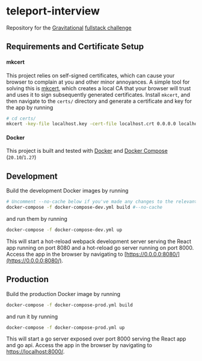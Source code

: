 # teleport-interview

Repository for the [Gravitational](https://goteleport.com/) [fullstack challenge](https://github.com/gravitational/careers/blob/master/challenges/fullstack/dashboard.pdf)

## Requirements and Certificate Setup

#### mkcert

This project relies on self-signed certificates, which can cause your browser to complain at you and other minor annoyances. A simple tool for solving this is [mkcert](https://github.com/FiloSottile/mkcert), which creates a local CA that your browser will trust and uses it to sign subsequently generated certificates. Install `mkcert`, and then navigate to the `certs/` directory and generate a certificate and key for the app by running

```bash
# cd certs/
mkcert -key-file localhost.key -cert-file localhost.crt 0.0.0.0 localhost 127.0.0.1 ::1
```

#### Docker

This project is built and tested with [Docker](https://www.docker.com/get-started) and [Docker Compose](https://docs.docker.com/compose/) (`20.10`/`1.27`)

## Development

Build the development Docker images by running

```bash
# Uncomment --no-cache below if you've made any changes to the relevant Dockerfile's
docker-compose -f docker-compose-dev.yml build #--no-cache
```

and run them by running

```bash
docker-compose -f docker-compose-dev.yml up
```

This will start a hot-reload webpack development server serving the React app running on port 8080 and a hot-reload go server running on port 8000. Access the app in the browser by navigating to [https://0.0.0.0:8080/](https://0.0.0.0:8080/).

## Production

Build the production Docker image by running

```bash
docker-compose -f docker-compose-prod.yml build
```

and run it by running

```bash
docker-compose -f docker-compose-prod.yml up
```

This will start a go server exposed over port 8000 serving the React app and go api. Access the app in the browser by navigating to [https://localhost:8000/](https://localhost:8000/).
